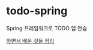 # todo-spring
Spring 프레임워크로 TODO 앱 연습

[하면서 배운 것들 정리](https://github.com/tomatophobia/todo-spring/wiki/I-Learned)
